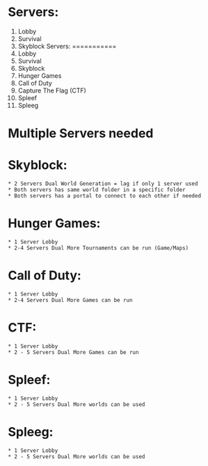 Servers:
===========
1. Lobby
2. Survival
3. Skyblock
Servers:
===========
1. Lobby
2. Survival
3. Skyblock
4. Hunger Games
5. Call of Duty
6. Capture The Flag (CTF)
7. Spleef
8. Spleeg

Multiple Servers needed
========================
Skyblock:
===========
    * 2 Servers Dual World Generation = lag if only 1 server used
    * Both servers has same world folder in a specific folder
    * Both servers has a portal to connect to each other if needed
Hunger Games:
=============
    * 1 Server Lobby
    * 2-4 Servers Dual More Tournaments can be run (Game/Maps)
Call of Duty:
===============
    * 1 Server Lobby
    * 2-4 Servers Dual More Games can be run
CTF:
======
    * 1 Server Lobby
    * 2 - 5 Servers Dual More Games can be run
Spleef:
=======
    * 1 Server Lobby
    * 2 - 5 Servers Dual More worlds can be used
Spleeg:
========
    * 1 Server Lobby
    * 2 - 5 Servers Dual More worlds can be used

